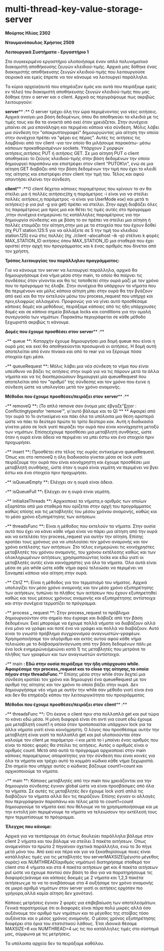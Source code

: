# multi-thread-key-value-storage-server

**Μούρτος Ηλίας 2302**

**Ντουμανόπουλος Χρήστος 2509**

**Λειτουργικά Συστήματα - Εργαστήριο 1**

Στο συγκεκριμένο εργαστήριο υλοποιήσαμε έναν απλό πολυνηματικό διακομιστή αποθήκευσης ζευγών κλειδιού-τιμής. Αρχικά μας δόθηκε ένας διακομιστής αποθήκευσης ζευγών κλειδιού-τιμής που λειτουργούσε σειριακά και εμείς έπρεπε να τον κάνουμε να λειτουργεί παράλληλα.

Τα κύρια αρχεία(αυτά που επηρέαζαν εμάς και αυτά που πειράξαμε εμείς εν τέλει) του διακομιστή αποθήκευσης ζευγών κλειδιού-τιμής που μας δόθηκε ήταν ο server και ο client. Αρχικά ας περιγράψουμε πως ακριβώς λειτουργούν:

**server**** :** Ο server τρέχει όλη την ώρα περιμένοντας για νέες αιτήσεις. Αρχικά ανοίγει μια βάση δεδομένων, όπου θα αποθηκεύει τα κλειδιά με τις τιμές τους και θα τα ανακτά από εκεί όταν χρειάζεται. Στην συνέχεια μπαίνει σε μια επανάληψη και περιμένει κάποια νέα σύνδεση. Μόλις λάβει μια σύνδεση την &quot;αποκρυπτογραφεί&quot; δημιουργώντας μία αίτηση την οποία στην συνέχεια πρέπει να &quot;φέρει εις πέρας&quot;. Αυτές τις αιτήσεις τις λαμβάνει από τον client -για τον οποίο θα μιλήσουμε παρακάτω- μέσω κάποιων προκαθορισμένων sockets. Υπάρχουν 2 μορφών αιτήσεις,αιτήσεις PUT ή  αιτήσεις GET. Σε μια αίτηση PUT ο client αποθηκεύει το ζεύγος κλειδιού-τιμής στην βάση δεδομένων την οποία δημιουργεί παραπάνω και επιστρέφει στον client &quot;PUTOK\n&quot;, ενώ σε μια αίτηση GET διαβάζει από την βάση δεδομένων την τιμή που έχει το κλειδί της αίτησης και επιστρέφει στον client την τιμή του. Τέλος και αφού απαντήσει κλείνει την σύνδεση.

**client**** :**Ο client δέχεται κάποιες παραμέτρους που κρίνουν το αν θα στείλει μια ή πολλές αιτήσεις(πχ η παράμετρος -i είναι για να στείλει πολλές αιτήσεις,η παράμετρος -o είναι για UserMode κοκ) και μετά τι αιτήσεις(-p για put -g για get) πρέπει να στείλει. Στην αρχή διαβάζει όλες τις παραμέτρους μια προς μια και θέτει τις τιμές αυτές στο πρόγραμμα ,στην συνέχεια ενημερώνει τις κατάλληλες παραμέτρους για την δημιουργία σύνδεσης και με βάση το αν πρέπει να στείλει μια αίτηση ή πολλές ετοιμάζει την αίτηση,στην μια με τα στοιχεία που του έχουν δοθεί (πχ  PUT:station.125:5 για να αλλάξετε σε 5 την τιμή του κλειδιού station.125) ενώ στις πολλές (πχ ./client –alocalhost –ik –p)  στέλνει k φορές MAX\_STATION\_ID αιτήσεις όπου MAX\_STATION\_ID μια σταθερά που έχει οριστεί στην αρχή του προγράμματος και k ένας αριθμός που δίνεται από τον χρήστη.

**Τρόπος λειτουργίας του παράλληλου προγράμματος:**

Για να κάνουμε τον server να λειτουργεί παράλληλα, αρχικά θα δημιουργήσουμε ένα νήμα μέσα στην main, το οποίο θα παίρνει τις συνδέσεις όταν γίνονται και θα τις τοποθετεί στην ουρά μαζί με τον χρόνο που το πρόγραμμα τις έλαβε. Στην συνέχεια θα υπάρχουν τα νήματα που θα περιμένουν και μόλις κάποια αίτηση μπει στην ουρά θα την βγάζουν από εκεί και θα την εκτελούν μέσω του process\_request που υπήρχε και πριν,ελαφρώς αλλαγμένο. Προφανώς για να γίνει αυτό προσθέσαμε κάποιες δομές και μεθόδους, πειράξαμε κάποιες από τις ήδη υπάρχουσες δομές και σε κάποια σημεία βάλαμε locks και conditions για την ομαλή συνεργασία των νημάτων. Παρακάτω περιγράφεται  σε κάθε μέθοδο ξεχωριστά ακριβώς τι κάνουμε.

**Δομές που έχουμε προσθέσει στον**  **server**** :**

**-**** queue ****:** Καταρχήν έχουμε δημιουργήσει μια δομή queue που είναι η ουρά μας και εκεί θα αποθηκεύονται προσωρινά οι αιτήσεις. Η δομή αυτή αποτελείται από έναν πίνακα και από το rear για να ξέρουμε πόσα στοιχεία έχει μέσα.

**-**** queueRequest ****:** Μόλις λάβει μια νέα σύνδεση το νήμα που είναι υπεύθυνο να βάζει τις αιτήσεις στην ουρά για να τις πάρουν μετά τα άλλα νήματα και να τις διεκπεραιώσουν δημιουργεί μία queueRequest που αποτελείται από τον &quot;αριθμό&quot; της σύνδεσης και τον χρόνο που έγινε η σύνδεση ώστε να υπολογίσει μετά τον χρόνο αναμονής.

**Μέθοδοι που έχουμε προσθέσει/πειράξει στον**  **server**** :**

**-**** removeQ ****:** (Το απλό remove σαν όνομα μας έβγαζε&quot;[Err](https://stackoverflow.com/questions/40021144/error-conflicting-types-for-remove)or : Conflictingtypesfor &#39;remove&#39;&quot;, γι&#39;αυτό βάλαμε και το Q) ** ** Αφαιρεί από την ουρά το 1ο αντικείμενο και πάει όλα τα υπόλοιπα μια θέση αριστερά ώστε να πάει το δεύτερο πρώτο το τρίτο δεύτερο κοκ. Αυτή η διαδικασία γίνεται μέσα σε lock γιατί πειράζει την ουρά που είναι κοινόχρηστη μεταξύ των νημάτων. Επίσηςέχουμε προσθέσει μια μεταβλητή συνθήκης, ώστε όταν η ουρά είναι άδεια να περιμένει να μπει έστω και ένα στοιχείο πριν προχωρήσει.

**-**** insert ****:** Προσθέτει στο τέλος της ουράς αντικείμενα queueRequest. Όπως και στο removeQ η όλη διαδικασία γίνεται μέσα σε lock γιατί πειράζουμε την ουρά που είναι κοινόχρηστη και έχουμε προσθέσει μια μεταβλητή συνθήκης, ώστε όταν η ουρά είναι γεμάτη να περιμένει να βγει έστω και ένα στοιχείο πριν προχωρήσει.

**-**** isQueueEmpty ****:** Ελέγχει αν η ουρά είναι άδεια.

**-**** isQueueFull ****:** Ελέγχει αν η ουρά είναι γεμάτη.

**-**** initializeThreads ****:** Αρχικοποιεί τα νήματα,ο αριθμός των οποίων εξαρτάται από μια σταθερά που ορίζεται στην αρχή του προγράμματος καθώς επίσης και τις μεταβλητές του μέσου χρόνου αναμονής, καθώς και το μέσο χρόνο εξυπηρέτησης των αιτήσεων.

**-**** threadsFunc ****:** Είναι η μέθοδος που εκτελούν τα νήματα. Στην ουσία αυτό που έχει να κάνει κάθε νήμα είναι να πάρει μια αίτηση από την ουρά και να εκτελέσει την process\_request για αυτήν την αίτηση. Επίσης κρατάει τους χρόνους για να υπολογίσει τον χρόνο αναμονής και τον χρόνο εκτέλεσης των αιτήσεων. Στο τέλος ενημερώνει τις κοινόχρηστες μεταβλητές του χρόνου αναμονής, του χρόνου εκτέλεσης καθώς και των ολοκληρωμένων αιτήσεων, χρησιμοποιώντας locks και εδώ γιατί οι μεταβλητές αυτές είναι κοινόχρηστες για όλα τα νήματα. Όλα αυτά είναι μέσα σε μία while ώστε κάθε νήμα αφού τελειώσει να περιμένει να ξαναμπεί κάποια νέα αίτηση στην ουρά.

**-**** CtrlZ ****:** Είναι η μέθοδος για τον τερματισμό του νήματος. Αρχικά υπολογίζει τον μέσο χρόνο αναμονής και τον μέσο χρόνο εξυπηρέτησης των αιτήσεων, τυπώνει το πλήθος των αιτήσεων που έχουν εξυπηρετηθεί καθώς και τους μέσους χρόνους αναμονής και εξυπηρέτησης αντίστοιχα και στην συνέχεια τερματίζει το πρόγραμμα.

**-**** process ****\_**** request ****:** Στην process\_request το πρόβλημα δημιουργούνταν στο σημείο που έγραφε και διάβαζε από την βάση δεδομένων. Εκεί μπορούμε να έχουμε πολλά νήματα να διαβάζουν αλλά ένα μόνο να γράφει και ποτέ ένα να γράφει και πολλά να διαβάζουν. Αυτό είναι το γνωστό πρόβλημα συγχρονισμού αναγνωστών-γραφέων. Χρησιμοποιήσαμε τον αλγόριθμο και εκτός αυτού αφού κάθε νήμα τελειώσει με το διάβασμα/ανάγνωση από την βάση δεδομένων πάλι με ένα lock ενημερώνει(μειώνει κατά 1) τις μεταβλητές που μετράνε το πλήθος των γραφέων και των αναγνωστών αντίστοιχα.

**-**** main ****:** Εδώ στην ουσία πειράξαμε την ήδη υπάρχουσα while. Αφαιρέσαμε την process\_request και το close της αίτησης,τα οποία πήγαν στην **threadsFunc****.** Επίσης μέσα στην while όταν δεχτεί μια σύνδεση κρατάει τον χρόνο και δημιουργεί ένα queueRequest με τον αριθμό της αίτησης και τον χρόνο το οποίο βάζει στην ουρά. Δεν δημιουργήσαμε νέο νήμα με αυτήν την while σαν μέθοδο γιατί είναι ένα και δεν θα επηρέαζε κάπου την λειτουργικότητα του προγράμματος

**Μέθοδοι που έχουμε προσθέσει/πειράξει στον**  **client**** :**

**-**** threadsFunc ****:** Ότι έκανε ο client πριν στα πολλαπλά get και put τώρα το κάνει εδώ μέσα. Η μόνη διαφορά είναι ότι αντί για count εδώ έχουμε μια μεταβλητή count1 η οποία όταν τροποποιείται υπάρχουν lock για τα άλλα νήματα γιατί είναι κοινόχρηστη. Ο λόγος που προσθέσαμε αυτήν την μεταβλητή είναι γιατί τα πολλαπλά get και put υλοποιούνται όταν καλούμε τον client με παράμετρο -i και μετά το i μπαίνει ένας αριθμός που είναι το πόσες φορές θα στείλει τις αιτήσεις. Αυτός ο αριθμός είναι ο αριθμός count. Μετά από αυτά το πρόγραμμα αρχικοποιεί στην main κάποιες παραμέτρους απαραίτητες για την σύνδεση που είναι κοινές για όλα τα νήματα και τρέχει αυτό το κομμάτι κώδικα κάθε νήμα ξεχωριστά. Στο σημείο που υπήρχε αυτός ο κώδικας βάζουμε count1=count και αρχικοποιούμε τα νήματα.

**-**** main ****:** Κάποιες μεταβλητές από την main που χρειάζονται για την δημιουργία σύνδεσης έγιναν global ώστε να είναι προσβάσιμες από όλα τα νήματα. Σε αυτές τις μεταβλητές δεν έχουμε lock γιατί απλά τις διαβάζουν τα νήματα αλλά δεν τις πειράζουν. Επίσης έγιναν οι αλλαγές που περιγράφηκαν παραπάνω και τέλος μετά το count1=count δημιουργούμε τα νήματα εκεί που θέλουμε να τα χρησιμοποιήσουμε και με την εντολή join περιμένουμε τα νήματα να τελειώσουν την εκτέλεσή τους πριν τερματίσουμε το πρόγραμμα.

**Έλεγχος που κάναμε:**

Αρχικά για να τεστάρουμε ότι όντως δουλεύει παράλληλα βάλαμε στον client 2 νήματα και του βάλαμε να στείλει 3 πακέτα αιτήσεων. Όπως αναμενόταν τα πρώτα 2 πηγαίναν σχετικά παράλληλα, ενώ το 3ο πήγε μετά μόνο του. Από εκεί και πέρα και για να ξεκαθαρίσουμε ποιες είναι κατάλληλες τιμές για τις μεταβλητές του serverMAXSIZE(μέγιστο μέγεθος ουράς) και NUMTHREAD(αριθμός νημάτων) διατηρήσαμε σταθερό τον client στα 4 νήματα και στα 4 πακέτα αιτήσεων get και 4 πακέτα αιτήσεων put ώστε να έχουμε παντού σαν βάση το ίδιο για να παρατηρήσουμε τις διαφορές(κάναμε και κάποιες δοκιμές με 2 νήματα και 1,2,3 πακέτα αιτήσεων,με το να το ανεβάσουμε στα 4 αυξήσαμε τον χρόνο αναμονής σε μικρό αριθμό νημάτων στον server γιατί οι αιτήσεις ερχόταν πιο γρήγορα,αλλά καμία αίτηση δεν χανόταν).

Κάποιες μετρήσεις έγιναν 2 φορές για επιβεβαίωση των αποτελεσμάτων. Γενικά παρατηρούμε ότι οι διαφορές είναι πάρα πολύ μικρές αλλά όσο αυξάνουμε τον αριθμό των νημάτων και το μέγεθος της στοίβας τόσο αυξάνεται και ο μέσος χρόνος αναμονής. Ο μέσος χρόνος εξυπηρέτησης διαφέρει στα όρια του στατιστικού λάθους. Έτσι  ιδανικά θέσαμε MAXSIZE=6 και NUMTHREAD=4 ως τις πιο κατάλληλες τιμές στο σύστημά μας, σύμφωνα με τις μετρήσεις.

Τα υπόλοιπα αρχεία δεν τα πειράξαμε καθόλου.
